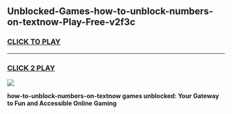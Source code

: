
## Unblocked-Games-how-to-unblock-numbers-on-textnow-Play-Free-v2f3c
<h3>
<a href="https://premium76.site?title=how-to-unblock-numbers-on-textnow&ref=10A">CLICK TO PLAY</a></h3>
<hr>

<h3>
<a href="https://premium76.site?title=how-to-unblock-numbers-on-textnow&ref=10A">CLICK 2 PLAY</a>
  
</h3>

<a href="https://premium76.site?title=how-to-unblock-numbers-on-textnow&ref=10A"><img src="https://clearcache.store/games.png"></a>


**how-to-unblock-numbers-on-textnow games unblocked: Your Gateway to Fun and Accessible Online Gaming**
